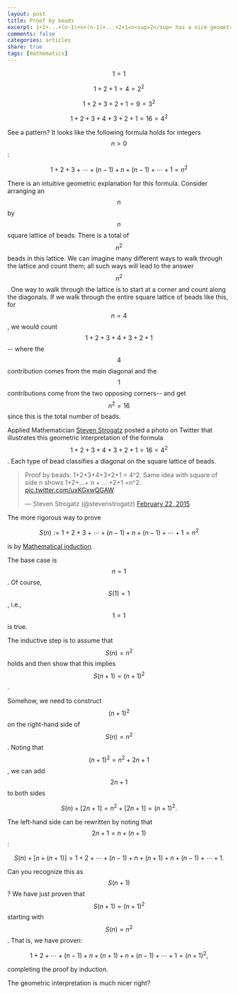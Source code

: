 ```yaml
---
layout: post
title: Proof by beads
excerpt: 1+2+...+(n-1)+n+(n-1)+...+2+1=n<sup>2</sup> has a nice geometric proof
comments: false
categories: articles
share: true
tags: [mathematics]
---
```


$$1 = 1$$

$$1 + 2 + 1= 4 = 2^2$$

$$1 + 2 + 3 + 2 + 1 = 9 = 3^2$$

$$1 + 2 + 3 + 4 + 3 + 2 + 1 = 16 = 4^2$$

See a pattern? It looks like the following formula holds for integers $$n>0$$:

$$1+2+3+\cdots+ (n-1) + n + (n-1) + \cdots + 1 = n^2$$

There is an intuitive geometric explanation for this formula. Consider arranging an $$n$$ by $$n$$ square lattice of beads. There is a total of $$n^2$$ beads in this lattice. We can imagine many different ways to walk through the lattice and count them; all such ways will lead to the answer $$n^2$$. One way to walk through the lattice is to start at a corner and count along the diagonals. If we walk through the entire square lattice of beads like this, for $$n=4$$, we would count $$1+2+3+4+3+2+1$$-- where the $$4$$ contribution comes from the main diagonal and the $$1$$ contributions come from the two opposing corners-- and get $$n^2=16$$ since this is the total number of beads.

Applied Mathematician [Steven Strogatz](http://www.stevenstrogatz.com/) posted a photo on Twitter that illustrates this geometric interpretation of the formula $$1 + 2 + 3 + 4 + 3 + 2 + 1 = 16 = 4^2$$. Each type of bead classifies a diagonal on the square lattice of beads.

<blockquote class="twitter-tweet tw-align-center" lang="en"><p>Proof by beads: 1+2+3+4+3+2+1 = 4^2. Same idea with square of side n shows 1+2+...+ n + ... +2+1 =n^2. <a href="http://t.co/uxKGxwQGAW">pic.twitter.com/uxKGxwQGAW</a></p>&mdash; Steven Strogatz (@stevenstrogatz) <a href="https://twitter.com/stevenstrogatz/status/569524042744664064">February 22, 2015</a></blockquote>
<script async src="//platform.twitter.com/widgets.js" charset="utf-8"></script>

The more rigorous way to prove

$$S(n):=1+2+3+\cdots+ (n-1) + n + (n-1) + \cdots + 1 = n^2$$

is by [Mathematical induction](http://en.wikipedia.org/wiki/Mathematical_induction).

The base case is $$n=1$$. Of course, $$S(1)=1$$, i.e., $$1=1$$ is true.

The inductive step is to assume that $$S(n)=n^2$$ holds and then show that this implies $$S(n+1)=(n+1)^2$$. 

Somehow, we need to construct $$(n+1)^2$$ on the right-hand side of $$S(n)=n^2$$. Noting that $$(n+1)^2=n^2+2n+1$$, we can add $$2n+1$$ to both sides

$$S(n) + [2n+1]= n^2 + [2n+1] = (n+1)^2.$$

The left-hand side can be rewritten by noting that $$2n+1=n+(n+1)$$:

$$S(n)+ [n+ (n+1)] = 1+2+\cdots+ (n-1) + n + (n+1) +n + (n-1) + \cdots + 1.$$

Can you recognize this as $$S(n+1)$$? We have just proven that $$S(n+1)=(n+1)^2$$ starting with $$S(n)=n^2$$. That is, we have proven:

$$1+2+\cdots+ (n-1) + n + (n+1) +n + (n-1) + \cdots + 1=(n+1)^2,$$

completing the proof by induction.

The geometric interpretation is much nicer right?

